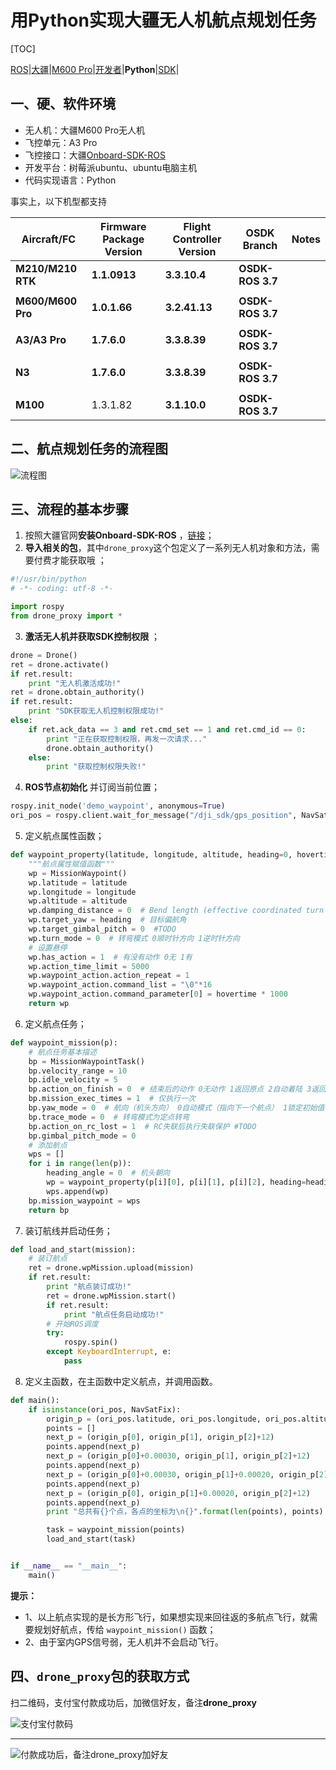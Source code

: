 # 用Python实现大疆无人机航点规划任务

[TOC]

[ROS](https://wiki.ros.org/)|[大疆](https://www.dji.com/cn)|[M600 Pro](https://www.dji.com/cn/matrice600-pro?site=brandsite&from=nav)|[开发者](https://developer.dji.com/cn/onboard-sdk/)|**Python**|[SDK](https://developer.dji.com/onboard-sdk/documentation/sample-doc/sample-setup.html#ros-onboard-computer)|

## 一、硬、软件环境

- 无人机：大疆M600 Pro无人机
- 飞控单元：A3 Pro
- 飞控接口：大疆[Onboard-SDK-ROS](https://github.com/dji-sdk/Onboard-SDK-ROS)
- 开发平台：树莓派ubuntu、ubuntu电脑主机
- 代码实现语言：Python

事实上，以下机型都支持

| Aircraft/FC       | Firmware Package Version | Flight Controller Version | OSDK Branch                | Notes                                                                 |
|-------------------|--------------------------|---------------------------|----------------------------|-----------------------------------------------------------------------|
| **M210/M210 RTK** | **1.1.0913**             | **3.3.10.4**              | **OSDK-ROS 3.7**           |                                                                       |
|                   |                          |                           |                            |                                                                       |
| **M600/M600 Pro** | **1.0.1.66**             | **3.2.41.13**             | **OSDK-ROS 3.7**           |                                                                       |
|                   |                          |                           |                            |                                                                       |
| **A3/A3 Pro**     | **1.7.6.0**              | **3.3.8.39**              | **OSDK-ROS 3.7**           |                                                                       |
|                   |                          |                           |                            |                                                                       |
| **N3**            | **1.7.6.0**              | **3.3.8.39**              | **OSDK-ROS 3.7**           |                                                                       |
|                   |                          |                           |                            |                                                                       |
| **M100**          | 1.3.1.82                 | **3.1.10.0**              | **OSDK-ROS 3.7**           |                                                                       |

## 二、航点规划任务的流程图

![流程图](images/missions_sample_flowchart.png)

## 三、流程的基本步骤

 1. 按照大疆官网**安装Onboard-SDK-ROS** ，[链接](https://developer.dji.com/onboard-sdk/documentation/sample-doc/sample-setup.html#ros-onboard-computer)；
 2. **导入相关的包**，其中`drone_proxy`这个包定义了一系列无人机对象和方法，需要付费才能获取哦 ；
 
```python
#!/usr/bin/python
# -*- coding: utf-8 -*-

import rospy
from drone_proxy import *
```

 3.  **激活无人机并获取SDK控制权限** ；

```python
drone = Drone()
ret = drone.activate()
if ret.result:
    print "无人机激活成功!"
ret = drone.obtain_authority()
if ret.result:
    print "SDK获取无人机控制权限成功!"
else:
    if ret.ack_data == 3 and ret.cmd_set == 1 and ret.cmd_id == 0:
        print "正在获取控制权限，再发一次请求..."
        drone.obtain_authority()
    else:
        print "获取控制权限失败!"
```

 4.  **ROS节点初始化** 并订阅当前位置；

```python
rospy.init_node('demo_waypoint', anonymous=True) 
ori_pos = rospy.client.wait_for_message("/dji_sdk/gps_position", NavSatFix, 2) 
```

 5. 定义航点属性函数；

```python
def waypoint_property(latitude, longitude, altitude, heading=0, hovertime=5):
    """航点属性赋值函数"""
    wp = MissionWaypoint()
    wp.latitude = latitude
    wp.longitude = longitude
    wp.altitude = altitude
    wp.damping_distance = 0  # Bend length (effective coordinated turn mode only)
    wp.target_yaw = heading  # 目标偏航角
    wp.target_gimbal_pitch = 0  #TODO
    wp.turn_mode = 0  # 转弯模式 0顺时针方向 1逆时针方向
    # 设置悬停
    wp.has_action = 1  # 有没有动作 0无 1有
    wp.action_time_limit = 5000
    wp.waypoint_action.action_repeat = 1
    wp.waypoint_action.command_list = "\0"*16
    wp.waypoint_action.command_parameter[0] = hovertime * 1000
    return wp
```

 6. 定义航点任务；

```python
def waypoint_mission(p):
    # 航点任务基本描述
    bp = MissionWaypointTask()
    bp.velocity_range = 10
    bp.idle_velocity = 5
    bp.action_on_finish = 0  # 结束后的动作 0无动作 1返回原点 2自动着陆 3返回某点 4无尽模式，不退出
    bp.mission_exec_times = 1  # 仅执行一次
    bp.yaw_mode = 0  # 航向（机头方向） 0自动模式（指向下一个航点） 1锁定初始值 2由遥控器控制 3采用航点的偏航角
    bp.trace_mode = 0  # 转弯模式为定点转弯
    bp.action_on_rc_lost = 1  # RC失联后执行失联保护 #TODO
    bp.gimbal_pitch_mode = 0  
    # 添加航点
    wps = []
    for i in range(len(p)):
        heading_angle = 0  # 机头朝向
        wp = waypoint_property(p[i][0], p[i][1], p[i][2], heading=heading_angle)
        wps.append(wp)
    bp.mission_waypoint = wps
    return bp
```

 7. 装订航线并启动任务；

```python
def load_and_start(mission):
    # 装订航点
    ret = drone.wpMission.upload(mission)
    if ret.result:
        print "航点装订成功!"
        ret = drone.wpMission.start()
        if ret.result:
            print "航点任务启动成功!"
        # 开始ROS调度
        try:
            rospy.spin()
        except KeyboardInterrupt, e:
            pass
```

 8. 定义主函数，在主函数中定义航点，并调用函数。

```python
def main():
    if isinstance(ori_pos, NavSatFix):
        origin_p = (ori_pos.latitude, ori_pos.longitude, ori_pos.altitude)
        points = []
        next_p = (origin_p[0], origin_p[1], origin_p[2]+12)
        points.append(next_p)
        next_p = (origin_p[0]+0.00030, origin_p[1], origin_p[2]+12)
        points.append(next_p)
        next_p = (origin_p[0]+0.00030, origin_p[1]+0.00020, origin_p[2]+12)
        points.append(next_p)
        next_p = (origin_p[0], origin_p[1]+0.00020, origin_p[2]+12)
        points.append(next_p)
        print "总共有{}个点，各点的坐标为\n{}".format(len(points), points)

        task = waypoint_mission(points)
        load_and_start(task)


if __name__ == "__main__":
    main()

```

**提示：**
- 1、以上航点实现的是长方形飞行，如果想实现来回往返的多航点飞行，就需要规划好航点，传给 `waypoint_mission()` 函数；
- 2、由于室内GPS信号弱，无人机并不会启动飞行。

## 四、`drone_proxy`包的获取方式

扫二维码，支付宝付款成功后，加微信好友，备注**drone_proxy**

![支付宝付款码](images/pay_qrcode.jpg)

---

![付款成功后，备注drone_proxy加好友](images/add_friends.jpg)
